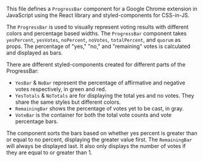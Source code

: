This file defines a `ProgressBar` component for a Google Chrome extension in JavaScript using the React library and styled-components for CSS-in-JS.

The `ProgressBar` is used to visually represent voting results with different colors and percentage based widths. The `ProgressBar` component takes `yesPercent`, `yesVotes`, `noPercent`, `noVotes`, `totalPercent`, and `quorum` as props. The percentage of "yes," "no," and "remaining" votes is calculated and displayed as bars.

There are different styled-components created for different parts of the ProgressBar:

- `YesBar` & `NoBar` represent the percentage of affirmative and negative votes respectively, in green and red.
- `YesTotals` & `NoTotals` are for displaying the total yes and no votes. They share the same styles but different colors.
- `RemainingBar` shows the percentage of votes yet to be cast, in gray.
- `VoteBar` is the container for both the total vote counts and vote percentage bars.

The component sorts the bars based on whether yes percent is greater than or equal to no percent, displaying the greater value first. The `RemainingBar` will always be displayed last. It also only displays the number of votes if they are equal to or greater than 1.